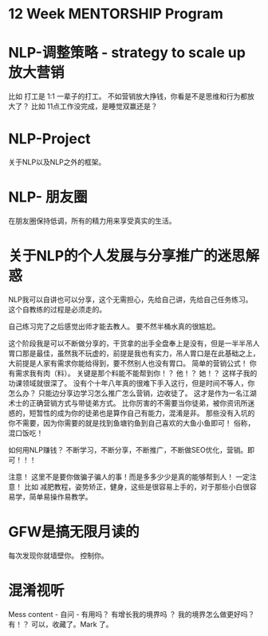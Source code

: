 
# 12 Week MENTORSHIP Program

# NLP-调整策略 - strategy to scale up 放大营销 

比如 打工是 1:1 一辈子的打工。 不如营销放大挣钱，你看是不是思维和行为都放大了？
比如 11点工作没完成，是睡觉双赢还是？ 


# NLP-Project
关于NLP以及NLP之外的框架。

# NLP- 朋友圈

在朋友圈保持低调，所有的精力用来享受真实的生活。

# 关于NLP的个人发展与分享推广的迷思解惑

NLP我可以自讲也可以分享，这个无需担心，先给自己讲，先给自己任务练习。 这个自教练的过程是必须走的。 

自己练习完了之后感觉出师才能去教人。    要不然半桶水真的很尴尬。 

这个阶段我是可以不断做分享的，干货拿的出手全盘奉上是没有，但是一半半吊人胃口那是最佳，虽然我不玩虚的，前提是我也有实力，吊人胃口是在此基础之上，大前提是人家有需求你能给得到，要不然别人也没有胃口。 简单的营销公式！ 你有需求我有肉（料）。  关键是那个料能不能帮到你！？ 他！？ 她！？  这样子我的功课领域就很深了。 没有个十年八年真的很难下手入这行，但是时间不等人，你怎么办？  只能边分享边学习怎么推广怎么营销，边收徒了。  这才是作为一名江湖术士的正确营销方式与带徒弟方式。   比你厉害的不需要当你徒弟，被你资讯所迷惑的，短暂性的成为你的徒弟也是算作自己有能力，混淆是非。 那些没有入坑的你不需要，因为你需要的就是找到鱼塘钓鱼到自己喜欢的大鱼小鱼即可！ 俗称，混口饭吃！

如何用NLP赚钱？  不断学习，不断分享，不断推广，不断做SEO优化，营销。即可！！！

注意！ 这里不是要你做骗子骗人的事！而是多多少少是真的能够帮到人！ 一定注意！  比如 减肥教程，姿势矫正，健身，这些是很容易上手的，对于那些小白很容易学，简单易操作易教学。 


# GFW是搞无限月读的

每次发现你就墙壁你。  控制你。


# 混淆视听

Mess content - 自问 - 有用吗？ 有增长我的境界吗 ？ 我的境界怎么做更好吗？   有！？ 可以，收藏了。Mark 了。 





